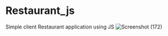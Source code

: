 # Restaurant_js
Simple client Restaurant application using JS
![Screenshot (172)](https://github.com/VishnuVardhanBonala-web4U/Restaurant_js/assets/125671722/9703418d-17ea-4b3f-8c81-fcfcd69d5053)
